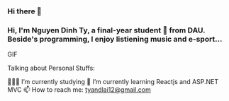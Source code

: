 ### Hi there 👋

### Hi, I'm Nguyen Dinh Ty, a final-year student 🚀 from DAU. Beside's programming, I enjoy listiening music and e-sport...

GIF

Talking about Personal Stuffs:

👨🏽‍💻 I’m currently studying
🌱 I’m currently learning Reactjs and ASP.NET MVC
📫 How to reach me: tyandlai12@gmail.com
